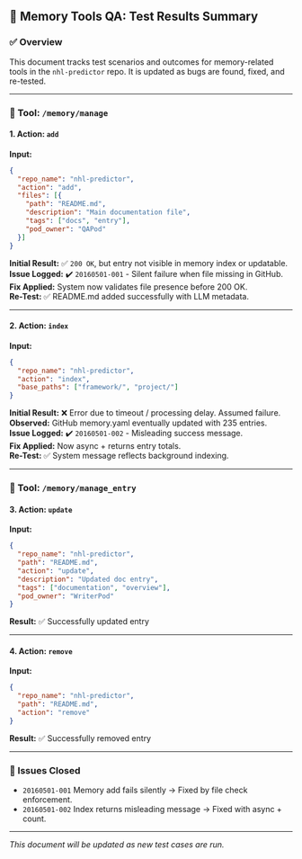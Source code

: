 ## 🧪 Memory Tools QA: Test Results Summary

### ✅ Overview  
This document tracks test scenarios and outcomes for memory-related tools in the `nhl-predictor` repo. It is updated as bugs are found, fixed, and re-tested.

---

### 📂 Tool: `/memory/manage`

#### 1. Action: `add`
**Input:**
```json
{
  "repo_name": "nhl-predictor",
  "action": "add",
  "files": [{
    "path": "README.md",
    "description": "Main documentation file",
    "tags": ["docs", "entry"],
    "pod_owner": "QAPod"
  }]
}
```
**Initial Result:** ✅ `200 OK`, but entry not visible in memory index or updatable.  
**Issue Logged:** ✔️ `20160501-001` - Silent failure when file missing in GitHub.  
**Fix Applied:** System now validates file presence before 200 OK.  
**Re-Test:** ✅ README.md added successfully with LLM metadata.

---

#### 2. Action: `index`
**Input:**
```json
{
  "repo_name": "nhl-predictor",
  "action": "index",
  "base_paths": ["framework/", "project/"]
}
```
**Initial Result:** ❌ Error due to timeout / processing delay. Assumed failure.  
**Observed:** GitHub memory.yaml eventually updated with 235 entries.  
**Issue Logged:** ✔️ `20160501-002` - Misleading success message.  
**Fix Applied:** Now async + returns entry totals.  
**Re-Test:** ✅ System message reflects background indexing.

---

### 📂 Tool: `/memory/manage_entry`

#### 3. Action: `update`
**Input:**
```json
{
  "repo_name": "nhl-predictor",
  "path": "README.md",
  "action": "update",
  "description": "Updated doc entry",
  "tags": ["documentation", "overview"],
  "pod_owner": "WriterPod"
}
```
**Result:** ✅ Successfully updated entry

---

#### 4. Action: `remove`
**Input:**
```json
{
  "repo_name": "nhl-predictor",
  "path": "README.md",
  "action": "remove"
}
```
**Result:** ✅ Successfully removed entry

---

### 📝 Issues Closed
- `20160501-001` Memory add fails silently → Fixed by file check enforcement.
- `20160501-002` Index returns misleading message → Fixed with async + count.

---

_This document will be updated as new test cases are run._